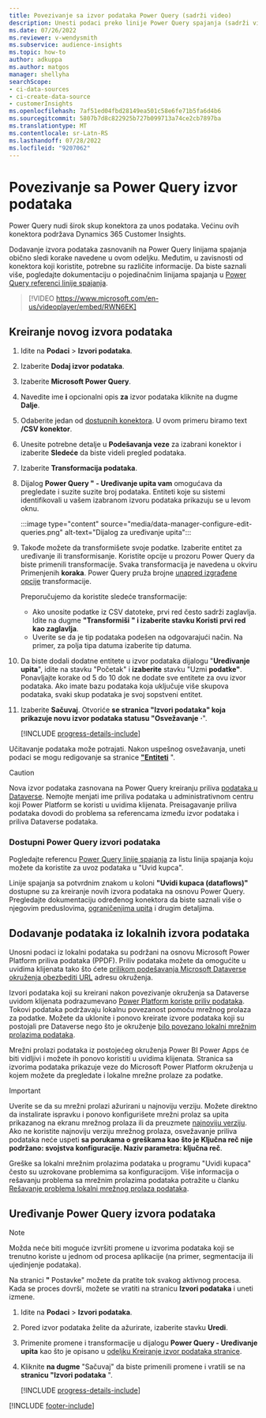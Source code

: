 ```yaml
---
title: Povezivanje sa izvor podataka Power Query (sadrži video)
description: Unesti podaci preko linije Power Query spajanja (sadrži video zapis).
ms.date: 07/26/2022
ms.reviewer: v-wendysmith
ms.subservice: audience-insights
ms.topic: how-to
author: adkuppa
ms.author: matgos
manager: shellyha
searchScope:
- ci-data-sources
- ci-create-data-source
- customerInsights
ms.openlocfilehash: 7af51ed04fbd28149ea501c58e6fe71b5fa6d4b6
ms.sourcegitcommit: 5807b7d8c822925b727b099713a74ce2cb7897ba
ms.translationtype: MT
ms.contentlocale: sr-Latn-RS
ms.lasthandoff: 07/28/2022
ms.locfileid: "9207062"
---
```

# <a name="connect-to-a-power-query-data-source"></a>Povezivanje sa Power Query izvor podataka

Power Query nudi širok skup konektora za unos podataka. Većinu ovih konektora podržava Dynamics 365 Customer Insights.

Dodavanje izvora podataka zasnovanih na Power Query linijama spajanja obično sledi korake navedene u ovom odeljku. Međutim, u zavisnosti od konektora koji koristite, potrebne su različite informacije. Da biste saznali više, pogledajte dokumentaciju o pojedinačnim linijama spajanja u [Power Query referenci linije spajanja](/power-query/connectors/).

> [!VIDEO https://www.microsoft.com/en-us/videoplayer/embed/RWN6EK]

## <a name="create-a-new-data-source"></a>Kreiranje novog izvora podataka

1. Idite na **Podaci** > **Izvori podataka**.

1. Izaberite **Dodaj izvor podataka**.

1. Izaberite **Microsoft Power Query**.

1. Navedite ime **i** opcionalni opis **za** izvor podataka kliknite na dugme **Dalje**.

1. Odaberite jedan od [dostupnih konektora](#available-power-query-data-sources). U ovom primeru biramo text **/CSV konektor**.

1. Unesite potrebne detalje u **Podešavanja veze** za izabrani konektor i izaberite **Sledeće** da biste videli pregled podataka.

1. Izaberite **Transformacija podataka**.

1. Dijalog **Power Query " - Uređivanje upita vam** omogućava da pregledate i suzite suzite broj podataka. Entiteti koje su sistemi identifikovali u vašem izabranom izvoru podataka prikazuju se u levom oknu.

   :::image type="content" source="media/data-manager-configure-edit-queries.png" alt-text="Dijalog za uređivanje upita":::

1. Takođe možete da transformišete svoje podatke. Izaberite entitet za uređivanje ili transformisanje. Koristite opcije u prozoru Power Query da biste primenili transformacije. Svaka transformacija je navedena u okviru Primenjenih **koraka**. Power Query pruža brojne [unapred izgrađene opcije](/power-query/power-query-what-is-power-query#transformations) transformacije.

   Preporučujemo da koristite sledeće transformacije:

   - Ako unosite podatke iz CSV datoteke, prvi red često sadrži zaglavlja. Idite na dugme **"Transformiši** **" i izaberite stavku Koristi prvi red kao zaglavlja**.
   - Uverite se da je tip podataka podešen na odgovarajući način. Na primer, za polja tipa datuma izaberite tip datuma.

1. Da biste dodali dodatne entitete u izvor podataka dijalogu "**Uređivanje upita**", idite na stavku "Početak" i **izaberite** stavku "Uzmi **podatke"**. Ponavljajte korake od 5 do 10 dok ne dodate sve entitete za ovu izvor podataka. Ako imate bazu podataka koja uključuje više skupova podataka, svaki skup podataka je svoj sopstveni entitet.

1. Izaberite **Sačuvaj**. Otvoriće **se stranica "Izvori podataka" koja prikazuje novu izvor podataka statusu "Osvežavanje** **·**".

   [!INCLUDE [progress-details-include](includes/progress-details-pane.md)]

Učitavanje podataka može potrajati. Nakon uspešnog osvežavanja, uneti podaci se mogu redigovanje sa stranice [**"Entiteti**](entities.md) ".

> [!CAUTION]
> Nova izvor podataka zasnovana na Power Query kreiranju priliva [podataka u Dataverse](/power-query/dataflows/overview-dataflows-across-power-platform-dynamics-365). Nemojte menjati ime priliva podataka u administrativnom centru koji Power Platform se koristi u uvidima klijenata. Preisagavanje priliva podataka dovodi do problema sa referencama između izvor podataka i priliva Dataverse podataka.

### <a name="available-power-query-data-sources"></a>Dostupni Power Query izvori podataka

Pogledajte referencu [Power Query linije spajanja](/power-query/connectors/) za listu linija spajanja koju možete da koristite za uvoz podataka u "Uvid kupca".

Linije spajanja sa potvrdnim znakom u koloni **"Uvidi kupaca (dataflows)"** dostupne su za kreiranje novih izvora podataka na osnovu Power Query. Pregledajte dokumentaciju određenog konektora da biste saznali više o njegovim preduslovima, [ograničenjima upita](/power-query/power-query-online-limits) i drugim detaljima.

## <a name="add-data-from-on-premises-data-sources"></a>Dodavanje podataka iz lokalnih izvora podataka

Unosni podaci iz lokalni podataka su podržani na osnovu Microsoft Power Platform priliva podataka (PPDF). Priliv podataka možete da omogućite u uvidima klijenata tako što ćete [prilikom podešavanja Microsoft Dataverse okruženja obezbediti URL](create-environment.md) adresu okruženja.

Izvori podataka koji su kreirani nakon povezivanje okruženja sa Dataverse uvidom klijenata podrazumevano [Power Platform koriste priliv podataka](/power-query/dataflows/overview-dataflows-across-power-platform-dynamics-365). Tokovi podataka podržavaju lokalnu povezanost pomoću mrežnog prolaza za podatke. Možete da uklonite i ponovo kreirate izvore podataka koji su postojali pre Dataverse nego što je okruženje [bilo povezano lokalni mrežnim prolazima podataka](/data-integration/gateway/service-gateway-app).

Mrežni prolazi podataka iz postojećeg okruženja Power BI Power Apps će biti vidljivi i možete ih ponovo koristiti u uvidima klijenata. Stranica sa izvorima podataka prikazuje veze do Microsoft Power Platform okruženja u kojem možete da pregledate i lokalne mrežne prolaze za podatke.

> [!IMPORTANT]
> Uverite se da su mrežni prolazi ažurirani u najnoviju verziju. Možete direktno da instalirate ispravku i ponovo konfigurišete mrežni prolaz sa upita prikazanog na ekranu mrežnog prolaza ili da preuzmete [najnoviju verziju](https://powerapps.microsoft.com/downloads/). Ako ne koristite najnoviju verziju mrežnog prolaza, osvežavanje priliva podataka neće uspeti **sa porukama o greškama kao što je Ključna reč nije podržano: svojstva konfiguracije. Naziv parametra: ključna reč**.
>
> Greške sa lokalni mrežnim prolazima podataka u programu "Uvidi kupaca" često su uzrokovane problemima sa konfiguracijom. Više informacija o rešavanju problema sa mrežnim prolazima podataka potražite u članku [Rešavanje problema lokalni mrežnog prolaza podataka](/data-integration/gateway/service-gateway-tshoot).

## <a name="edit-power-query-data-sources"></a>Uređivanje Power Query izvora podataka

> [!NOTE]
> Možda neće biti moguće izvršiti promene u izvorima podataka koji se trenutno koriste u jednom od procesa aplikacije (na primer, segmentacija ili ujedinjenje podataka).
>
> Na stranici **"** Postavke" možete da pratite tok svakog aktivnog procesa. Kada se proces dovrši, možete se vratiti na stranicu **Izvori podataka** i uneti izmene.

1. Idite na **Podaci** > **Izvori podataka**.

1. Pored izvor podataka želite da ažurirate, izaberite stavku **Uredi**.

1. Primenite promene i transformacije u dijalogu **Power Query - Uređivanje upita** kao što je opisano u [odeljku Kreiranje izvor podataka stranice](#create-a-new-data-source).

1. Kliknite **na dugme** "Sačuvaj" da biste primenili promene i vratili se na **stranicu "Izvori podataka** ".

   [!INCLUDE [progress-details-include](includes/progress-details-pane.md)]

[!INCLUDE [footer-include](includes/footer-banner.md)]
